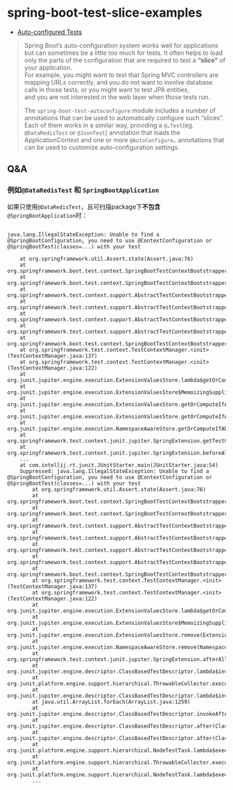 # spring-boot-test-slice-examples

+ [Auto-configured Tests](https://docs.spring.io/spring-boot/docs/2.2.11.RELEASE/reference/htmlsingle/#boot-features-testing-spring-boot-applications-testing-autoconfigured-tests)

> Spring Boot’s auto-configuration system works well for applications but can sometimes be a little too much for tests.
> It often helps to load only the parts of the configuration that are required to test a **“slice”** of your application.  
> For example, you might want to test that Spring MVC controllers are mapping URLs correctly,
> and you do not want to involve database calls in those tests, or you might want to test JPA entities,  
> and you are not interested in the web layer when those tests run.
>
> The `spring-boot-test-autoconfigure` module includes a number of annotations that can be used to automatically configure such “slices”.  
> Each of them works in a similar way, providing a `@…Test`(eg. `@DataRedisTest` or `@JsonTest`) annotation
> that loads the ApplicationContext and one or more `@AutoConfigure…` annotations that can be used to customize auto-configuration settings.


## Q&A
### 例如`@DataRedisTest` 和 `SpringBootApplication`
如果只使用`@DataRedisTest`，且可扫描package下**不包含**`@SpringBootApplication`时：
```TEXT

java.lang.IllegalStateException: Unable to find a @SpringBootConfiguration, you need to use @ContextConfiguration or @SpringBootTest(classes=...) with your test

	at org.springframework.util.Assert.state(Assert.java:76)
	at org.springframework.boot.test.context.SpringBootTestContextBootstrapper.getOrFindConfigurationClasses(SpringBootTestContextBootstrapper.java:235)
	at org.springframework.boot.test.context.SpringBootTestContextBootstrapper.processMergedContextConfiguration(SpringBootTestContextBootstrapper.java:151)
	at org.springframework.test.context.support.AbstractTestContextBootstrapper.buildMergedContextConfiguration(AbstractTestContextBootstrapper.java:395)
	at org.springframework.test.context.support.AbstractTestContextBootstrapper.buildDefaultMergedContextConfiguration(AbstractTestContextBootstrapper.java:312)
	at org.springframework.test.context.support.AbstractTestContextBootstrapper.buildMergedContextConfiguration(AbstractTestContextBootstrapper.java:265)
	at org.springframework.test.context.support.AbstractTestContextBootstrapper.buildTestContext(AbstractTestContextBootstrapper.java:108)
	at org.springframework.boot.test.context.SpringBootTestContextBootstrapper.buildTestContext(SpringBootTestContextBootstrapper.java:101)
	at org.springframework.test.context.TestContextManager.<init>(TestContextManager.java:137)
	at org.springframework.test.context.TestContextManager.<init>(TestContextManager.java:122)
	at org.junit.jupiter.engine.execution.ExtensionValuesStore.lambda$getOrComputeIfAbsent$0(ExtensionValuesStore.java:81)
	at org.junit.jupiter.engine.execution.ExtensionValuesStore$MemoizingSupplier.get(ExtensionValuesStore.java:182)
	at org.junit.jupiter.engine.execution.ExtensionValuesStore.getOrComputeIfAbsent(ExtensionValuesStore.java:84)
	at org.junit.jupiter.engine.execution.ExtensionValuesStore.getOrComputeIfAbsent(ExtensionValuesStore.java:88)
	at org.junit.jupiter.engine.execution.NamespaceAwareStore.getOrComputeIfAbsent(NamespaceAwareStore.java:61)
	at org.springframework.test.context.junit.jupiter.SpringExtension.getTestContextManager(SpringExtension.java:213)
	at org.springframework.test.context.junit.jupiter.SpringExtension.beforeAll(SpringExtension.java:77)
	...
	at com.intellij.rt.junit.JUnitStarter.main(JUnitStarter.java:54)
	Suppressed: java.lang.IllegalStateException: Unable to find a @SpringBootConfiguration, you need to use @ContextConfiguration or @SpringBootTest(classes=...) with your test
		at org.springframework.util.Assert.state(Assert.java:76)
		at org.springframework.boot.test.context.SpringBootTestContextBootstrapper.getOrFindConfigurationClasses(SpringBootTestContextBootstrapper.java:235)
		at org.springframework.boot.test.context.SpringBootTestContextBootstrapper.processMergedContextConfiguration(SpringBootTestContextBootstrapper.java:151)
		at org.springframework.test.context.support.AbstractTestContextBootstrapper.buildMergedContextConfiguration(AbstractTestContextBootstrapper.java:395)
		at org.springframework.test.context.support.AbstractTestContextBootstrapper.buildDefaultMergedContextConfiguration(AbstractTestContextBootstrapper.java:312)
		at org.springframework.test.context.support.AbstractTestContextBootstrapper.buildMergedContextConfiguration(AbstractTestContextBootstrapper.java:265)
		at org.springframework.test.context.support.AbstractTestContextBootstrapper.buildTestContext(AbstractTestContextBootstrapper.java:108)
		at org.springframework.boot.test.context.SpringBootTestContextBootstrapper.buildTestContext(SpringBootTestContextBootstrapper.java:101)
		at org.springframework.test.context.TestContextManager.<init>(TestContextManager.java:137)
		at org.springframework.test.context.TestContextManager.<init>(TestContextManager.java:122)
		at org.junit.jupiter.engine.execution.ExtensionValuesStore.lambda$getOrComputeIfAbsent$0(ExtensionValuesStore.java:81)
		at org.junit.jupiter.engine.execution.ExtensionValuesStore$MemoizingSupplier.get(ExtensionValuesStore.java:182)
		at org.junit.jupiter.engine.execution.ExtensionValuesStore.remove(ExtensionValuesStore.java:98)
		at org.junit.jupiter.engine.execution.NamespaceAwareStore.remove(NamespaceAwareStore.java:73)
		at org.springframework.test.context.junit.jupiter.SpringExtension.afterAll(SpringExtension.java:89)
		at org.junit.jupiter.engine.descriptor.ClassBasedTestDescriptor.lambda$invokeAfterAllCallbacks$13(ClassBasedTestDescriptor.java:421)
		at org.junit.platform.engine.support.hierarchical.ThrowableCollector.execute(ThrowableCollector.java:73)
		at org.junit.jupiter.engine.descriptor.ClassBasedTestDescriptor.lambda$invokeAfterAllCallbacks$14(ClassBasedTestDescriptor.java:421)
		at java.util.ArrayList.forEach(ArrayList.java:1259)
		at org.junit.jupiter.engine.descriptor.ClassBasedTestDescriptor.invokeAfterAllCallbacks(ClassBasedTestDescriptor.java:421)
		at org.junit.jupiter.engine.descriptor.ClassBasedTestDescriptor.after(ClassBasedTestDescriptor.java:213)
		at org.junit.jupiter.engine.descriptor.ClassBasedTestDescriptor.after(ClassBasedTestDescriptor.java:77)
		at org.junit.platform.engine.support.hierarchical.NodeTestTask.lambda$executeRecursively$6(NodeTestTask.java:145)
		at org.junit.platform.engine.support.hierarchical.ThrowableCollector.execute(ThrowableCollector.java:73)
		at org.junit.platform.engine.support.hierarchical.NodeTestTask.lambda$executeRecursively$7(NodeTestTask.java:145)
		...

```